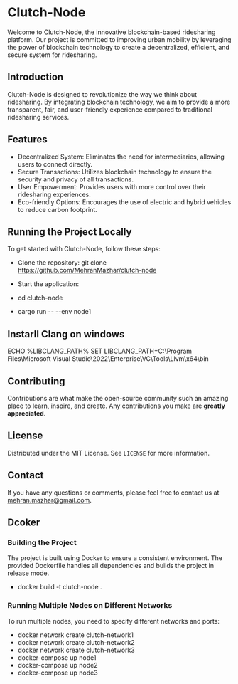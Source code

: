 # Clutch-Node

Welcome to Clutch-Node, the innovative blockchain-based ridesharing platform. Our project is committed to improving urban mobility by leveraging the power of blockchain technology to create a decentralized, efficient, and secure system for ridesharing.

## Introduction

Clutch-Node is designed to revolutionize the way we think about ridesharing. By integrating blockchain technology, we aim to provide a more transparent, fair, and user-friendly experience compared to traditional ridesharing services.

## Features

- Decentralized System: Eliminates the need for intermediaries, allowing users to connect directly.
- Secure Transactions: Utilizes blockchain technology to ensure the security and privacy of all transactions.
- User Empowerment: Provides users with more control over their ridesharing experiences.
- Eco-friendly Options: Encourages the use of electric and hybrid vehicles to reduce carbon footprint.

## Running the Project Locally

To get started with Clutch-Node, follow these steps:

- Clone the repository:
git clone https://github.com/MehranMazhar/clutch-node

- Start the application:
- cd clutch-node
- cargo run -- --env node1

## Instarll Clang on windows
ECHO %LIBCLANG_PATH%
SET LIBCLANG_PATH=C:\Program Files\Microsoft Visual Studio\2022\Enterprise\VC\Tools\Llvm\x64\bin

## Contributing
Contributions are what make the open-source community such an amazing place to learn, inspire, and create. Any contributions you make are **greatly appreciated**.

## License
Distributed under the MIT License. See `LICENSE` for more information.

## Contact
If you have any questions or comments, please feel free to contact us at mehran.mazhar@gmail.com.

## Dcoker

### Building the Project
The project is built using Docker to ensure a consistent environment. The provided Dockerfile handles all dependencies and builds the project in release mode.

- docker build -t clutch-node .

### Running Multiple Nodes on Different Networks
To run multiple nodes, you need to specify different networks and ports:

- docker network create clutch-network1
- docker network create clutch-network2
- docker network create clutch-network3
- docker-compose up node1
- docker-compose up node2
- docker-compose up node3